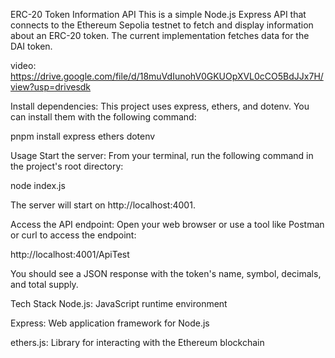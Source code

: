ERC-20 Token Information API
This is a simple Node.js Express API that connects to the Ethereum Sepolia testnet to fetch and display information about an ERC-20 token. The current implementation fetches data for the DAI token.

video: https://drive.google.com/file/d/18muVdIunohV0GKUOpXVL0cCO5BdJJx7H/view?usp=drivesdk


Install dependencies:
This project uses express, ethers, and dotenv. You can install them with the following command:

pnpm install express ethers dotenv



Usage
Start the server:
From your terminal, run the following command in the project's root directory:

node index.js

The server will start on http://localhost:4001.

Access the API endpoint:
Open your web browser or use a tool like Postman or curl to access the endpoint:

http://localhost:4001/ApiTest

You should see a JSON response with the token's name, symbol, decimals, and total supply.

Tech Stack
Node.js: JavaScript runtime environment

Express: Web application framework for Node.js

ethers.js: Library for interacting with the Ethereum blockchain

